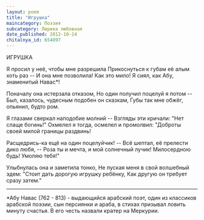 ```yaml
---
layout: poem
title: "Игрушка"
maincategory: Поэзия
subcategory: Лирика любовная
date_published: 2012-10-14
chitalnya_id: 654897
---
```




ИГРУШКА

Я просил у неё, чтобы мне разрешила
Прикоснуться к губам её алым хоть раз -- 
И она мне позволила! Как это мило!
Я сиял, как Абу, знаменитый Навас\*!

Поначалу она истерзала отказом,
Но один получил поцелуй я потом -- 
Был, казалось, чудесным подобен он сказкам,
Губы так мне обжёг, опьянил, будто ром. 

Я глазами сверкал наподобие молний -- 
Взгляды эти кричали: "Нет слаще богинь!"
Охмелел я тогда, осмелел и промолвил:
"Доброты своей милой границы раздвинь!

Расщедрись-ка ещё на один поцелуйчик! -- 
Всё шептал, её прелести дико любя, --
Роза ты и мечта, и мой солнечный лучик!
Милосердною будь! Умоляю тебя!"

Улыбнулась она и заметила тонко,
Не пуская меня в свой волшебный эдем:
"Стоит дать дорогую игрушку ребёнку,
Как другую он требует сразу затем."
____________________________
\*Абу Навас (762 - 813) - выдающийся арабский поэт,
один из классиков арабской поэзии, сын персиянки 
и араба, в стихах призывал ловить минуту счастья. 
В его честь назвали кратер на Меркурии.






